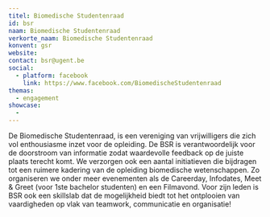 ```yaml
---
titel: Biomedische Studentenraad
id: bsr
naam: Biomedische Studentenraad
verkorte_naam: Biomedische Studentenraad
konvent: gsr
website:
contact: bsr@ugent.be 
social:
  - platform: facebook
    link: https://www.facebook.com/BiomedischeStudentenraad
themas:
  - engagement 
showcase:
  -
---
```


De Biomedische Studentenraad, is een vereniging van vrijwilligers die zich vol enthousiasme inzet voor de opleiding. De BSR is verantwoordelijk voor de doorstroom van informatie zodat waardevolle feedback op de juiste plaats terecht komt. We verzorgen ook een aantal initiatieven die bijdragen tot een ruimere kadering van de opleiding biomedische wetenschappen. Zo organiseren we onder meer evenementen als de Careerday, Infodates, Meet & Greet (voor 1ste bachelor studenten) en een Filmavond. Voor zijn leden is BSR ook een skillslab dat de mogelijkheid biedt tot het ontplooien van vaardigheden op vlak van teamwork, communicatie en organisatie!

